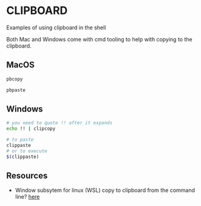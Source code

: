 # CLIPBOARD

Examples of using clipboard in the shell  

Both Mac and Windows come with cmd tooling to help with copying to the clipboard.   

## MacOS

```sh
pbcopy

pbpaste
```

## Windows

```sh
# you need to quote !! after it expands
echo !! | clipcopy

# to paste
clippaste
# or to execute
$(clippaste)
```

## Resources

* Window subsytem for linux (WSL) copy to clipboard from the command line? [here](https://superuser.com/questions/1688736/window-subsytem-for-linux-wsl-copy-to-clipboard-from-the-command-line)
